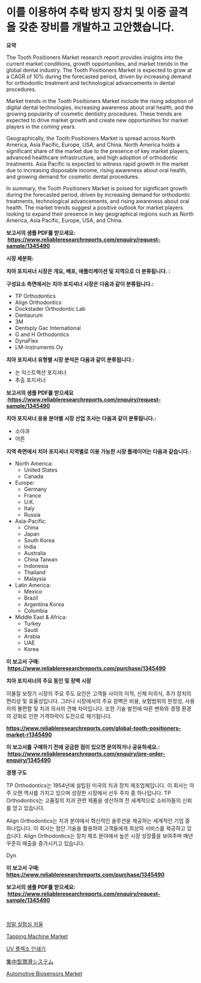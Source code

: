 <p><h1>이를 이용하여 추락 방지 장치 및 이중 골격을 갖춘 장비를 개발하고 고안했습니다.</h1></p><p><strong>요약</strong></p>
<p><p>The Tooth Positioners Market research report provides insights into the current market conditions, growth opportunities, and market trends in the global dental industry. The Tooth Positioners Market is expected to grow at a CAGR of 10% during the forecasted period, driven by increasing demand for orthodontic treatment and technological advancements in dental procedures.</p><p>Market trends in the Tooth Positioners Market include the rising adoption of digital dental technologies, increasing awareness about oral health, and the growing popularity of cosmetic dentistry procedures. These trends are expected to drive market growth and create new opportunities for market players in the coming years.</p><p>Geographically, the Tooth Positioners Market is spread across North America, Asia Pacific, Europe, USA, and China. North America holds a significant share of the market due to the presence of key market players, advanced healthcare infrastructure, and high adoption of orthodontic treatments. Asia Pacific is expected to witness rapid growth in the market due to increasing disposable income, rising awareness about oral health, and growing demand for cosmetic dental procedures.</p><p>In summary, the Tooth Positioners Market is poised for significant growth during the forecasted period, driven by increasing demand for orthodontic treatments, technological advancements, and rising awareness about oral health. The market trends suggest a positive outlook for market players looking to expand their presence in key geographical regions such as North America, Asia Pacific, Europe, USA, and China.</p></p>
<p><strong>보고서의 샘플 PDF를 받으세요: &nbsp;<a href="https://www.reliableresearchreports.com/enquiry/request-sample/1345490">https://www.reliableresearchreports.com/enquiry/request-sample/1345490</a></strong></p>
<p><strong>시장 세분화:</strong></p>
<p><strong> 치아 포지셔너 시장은 개요, 배포, 애플리케이션 및 지역으로 더 분류됩니다. :</strong></p>
<p><strong>구성요소 측면에서는 치아 포지셔너 시장은 다음과 같이 분류됩니다.:</strong></p>
<p><ul><li>TP Orthodontics</li><li>Align Orthodontics</li><li>Dockstader Orthodontic Lab</li><li>Dentaurum</li><li>3M</li><li>Dentsply Gac International</li><li>G and H Orthodontics</li><li>DynaFlex</li><li>LM-Instruments Oy</li></ul></p>
<p><strong> 치아 포지셔너 유형별 시장 분석은 다음과 같이 분류됩니다.:</strong></p>
<p><ul><li>논 익스트랙션 포지셔너</li><li>추출 포지셔너</li></ul></p>
<p><strong>보고서의 샘플 PDF를 받으세요 :<a href="https://www.reliableresearchreports.com/enquiry/request-sample/1345490">https://www.reliableresearchreports.com/enquiry/request-sample/1345490</a></strong></p>
<p><strong> 치아 포지셔너 응용 분야별 시장 산업 조사는 다음과 같이 분류됩니다.:</strong></p>
<p><ul><li>소아과</li><li>어른</li></ul></p>
<p><strong>지역 측면에서 치아 포지셔너 지역별로 이용 가능한 시장 플레이어는 다음과 같습니다.:</strong></p>
<p><ul>
    <li>
        North America:
        <ul>
            <li>United States</li>
            <li>Canada</li>
        </ul>
    </li>
    <li>
        Europe:
        <ul>
            <li>Germany</li>
            <li>France</li>
            <li>U.K.</li>
            <li>Italy</li>
            <li>Russia</li>
        </ul>
    </li>
    <li>
        Asia-Pacific:
        <ul>
            <li>China</li>
            <li>Japan</li>
            <li>South Korea</li>
            <li>India</li>
            <li>Australia</li>
            <li>China Taiwan</li>
            <li>Indonesia</li>
            <li>Thailand</li>
            <li>Malaysia</li>
        </ul>
    </li>
    <li>
        Latin America:
        <ul>
            <li>Mexico</li>
            <li>Brazil</li>
            <li>Argentina Korea</li>
            <li>Colombia</li>
        </ul>
    </li>
    <li>
        Middle East & Africa:
        <ul>
            <li>Turkey</li>
            <li>Saudi</li>
            <li>Arabia</li>
            <li>UAE</li>
            <li>Korea</li>
        </ul>
    </li>
    </ul></p>
<p><strong>이 보고서 구매: &nbsp;<a href="https://www.reliableresearchreports.com/purchase/1345490">https://www.reliableresearchreports.com/purchase/1345490</a></strong></p>
<p><strong>치아 포지셔너의 주요 동인 및 장벽 시장</strong></p>
<p><p>이물질 보정기 시장의 주요 주도 요인은 고객들 사이의 미적, 신체 미의식, 추가 장치의 편리성 및 효율성입니다. 그러나 시장에서의 주요 장벽은 비용, 보험범위의 한정성, 사용자의 불편함 및 치과 의사의 견해 차이입니다. 또한 기술 발전에 따른 변화와 경쟁 환경의 강화로 인한 가격하락이 도전으로 제기됩니다.</p></p>
<p><strong><a href="https://www.reliableresearchreports.com/global-tooth-positioners-market-r1345490">https://www.reliableresearchreports.com/global-tooth-positioners-market-r1345490</a></strong></p>
<p><strong>이 보고서를 구매하기 전에 궁금한 점이 있으면 문의하거나 공유하세요.: &nbsp;<a href="https://www.reliableresearchreports.com/enquiry/pre-order-enquiry/1345490">https://www.reliableresearchreports.com/enquiry/pre-order-enquiry/1345490</a></strong></p>
<p><strong>경쟁 구도</strong></p>
<p><p>TP Orthodontics는 1954년에 설립된 미국의 치과 장치 제조업체입니다. 이 회사는 아주 오랜 역사를 가지고 있으며 성장한 시장에서 선두 주자 중 하나입니다. TP Orthodontics는 고품질의 치과 관련 제품을 생산하여 전 세계적으로 소비자들의 신뢰를 얻고 있습니다. </p><p>Align Orthodontics는 치과 분야에서 혁신적인 솔루션을 제공하는 세계적인 기업 중 하나입니다. 이 회사는 첨단 기술을 활용하여 고객들에게 최상의 서비스를 제공하고 있습니다. Align Orthodontics는 장치 제조 분야에서 높은 시장 성장률을 보여주며 매년 꾸준히 매출을 증가시키고 있습니다.</p><p>Dyn</p></p>
<p><strong>이 보고서 구매: &nbsp; <a href="https://www.reliableresearchreports.com/purchase/1345490">https://www.reliableresearchreports.com/purchase/1345490</a></strong></p>
<p><strong>보고서의 샘플 PDF를 받으세요: &nbsp;<a href="https://www.reliableresearchreports.com/enquiry/request-sample/1345490">https://www.reliableresearchreports.com/enquiry/request-sample/1345490</a></strong><strong></strong></p>
<p>&nbsp;</p>
<p><p><a href="https://github.com/FelipeGrrady654556/Market-Research-Report-List-1/blob/main/586064020302.md">정밀 실험실 저울</a></p><p><a href="https://github.com/joannesouthgate/Market-Research-Report-List-2/blob/main/tapping-machine-market.md">Tapping Machine Market</a></p><p><a href="https://medium.com/@sybleferry/%EC%9E%90%EC%99%B8%EC%84%A0-flexo-%EC%9D%B8%EC%87%84%EA%B8%B0-%EC%8B%9C%EC%9E%A5-%EB%B6%84%EC%84%9D-%EA%B8%80%EB%A1%9C%EB%B2%8C-%EC%82%B0%EC%97%85-%EC%A0%84%EB%A7%9D-%EB%B0%8F-%EC%98%88%EC%B8%A1-2024%EB%85%84%EB%B6%80%ED%84%B0-2031%EB%85%84%EA%B9%8C%EC%A7%80-4007b46e6e49">UV 플렉소 인쇄기</a></p><p><a href="https://medium.com/@titusboyer1/%E4%B8%AD%E5%A4%AE%E9%9B%86%E4%B8%AD%E7%B5%A6%E6%B2%B9%E3%82%B7%E3%82%B9%E3%83%86%E3%83%A0%E5%B8%82%E5%A0%B4%E3%81%AE%E8%A6%8F%E6%A8%A1-cagr-%E3%83%88%E3%83%AC%E3%83%B3%E3%83%89-2024-2030-139a01f38bed">集中型潤滑システム</a></p><p><a href="https://www.linkedin.com/pulse/automotive-biosensors-market-size-evaluating-its-trends-growth-db8af?trackingId=1FfFsBu2I2JYzUZJDdaISA%3D%3D">Automotive Biosensors Market</a></p></p>